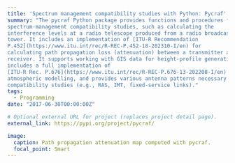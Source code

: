 ```yaml
---
title: 'Spectrum management compatibility studies with Python: Pycraf'
summary: "The pycraf Python package provides functions and procedures for
spectrum-management compatibility studies, such as calculating the
interference levels at a radio telescope produced from a radio broadcasting
tower. It includes an implementation of [ITU-R Recommendation
P.452](https://www.itu.int/rec/R-REC-P.452-18-202310-I/en) for
calculating path propagation loss (attenuation) between a transmitter and a
receiver. It supports working with GIS data for height-profile generation,
includes a full implementation of
[ITU-R Rec. P.676](https://www.itu.int/rec/R-REC-P.676-13-202208-I/en) for
atmospheric modelling, and provides various antenna patterns necessary for
compatibility studies (e.g., RAS, IMT, fixed-service links)."
tags:
  - Programming
date: "2017-06-30T00:00:00Z"

# Optional external URL for project (replaces project detail page).
external_link: https://pypi.org/project/pycraf/

image:
  caption: Path propagation attenuation map computed with pycraf.
  focal_point: Smart
---
```


